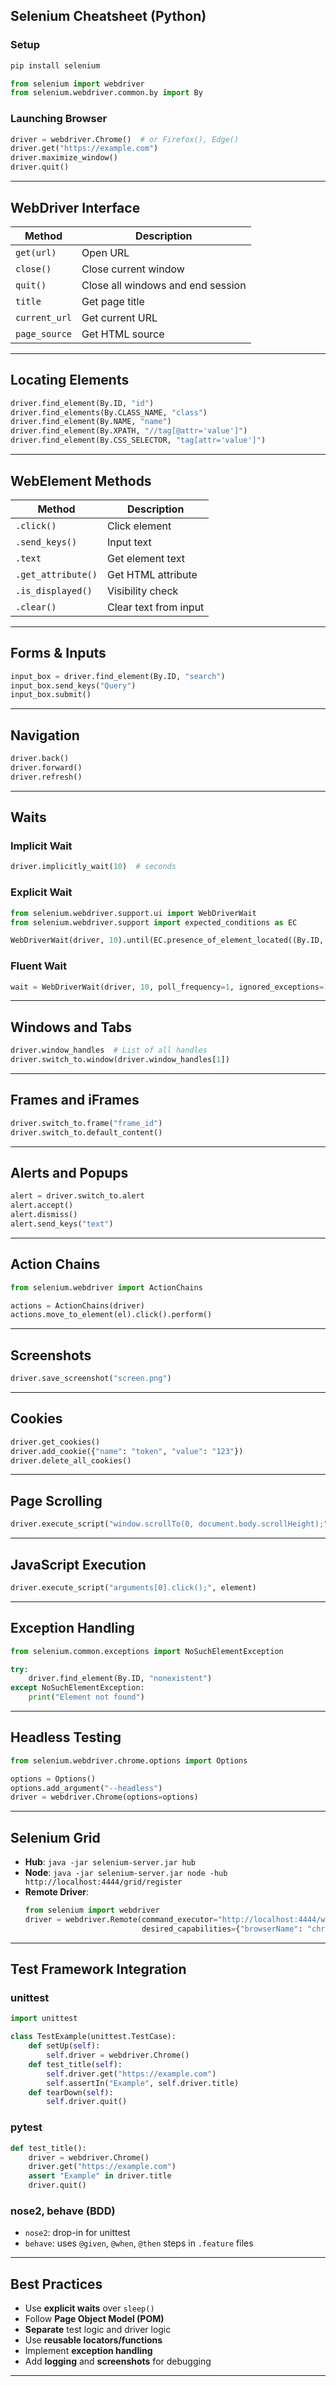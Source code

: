 
##  Selenium Cheatsheet (Python)

###  Setup

```bash
pip install selenium
```

```python
from selenium import webdriver
from selenium.webdriver.common.by import By
```

###  Launching Browser

```python
driver = webdriver.Chrome()  # or Firefox(), Edge()
driver.get("https://example.com")
driver.maximize_window()
driver.quit()
```

---

##  WebDriver Interface

| Method                  | Description                        |
|-------------------------|------------------------------------|
| `get(url)`              | Open URL                           |
| `close()`               | Close current window               |
| `quit()`                | Close all windows and end session  |
| `title`                | Get page title                     |
| `current_url`          | Get current URL                    |
| `page_source`          | Get HTML source                    |

---

##  Locating Elements

```python
driver.find_element(By.ID, "id")
driver.find_elements(By.CLASS_NAME, "class")
driver.find_element(By.NAME, "name")
driver.find_element(By.XPATH, "//tag[@attr='value']")
driver.find_element(By.CSS_SELECTOR, "tag[attr='value']")
```

---

##  WebElement Methods

| Method           | Description                        |
|------------------|------------------------------------|
| `.click()`       | Click element                      |
| `.send_keys()`   | Input text                         |
| `.text`          | Get element text                   |
| `.get_attribute()` | Get HTML attribute                |
| `.is_displayed()` | Visibility check                  |
| `.clear()`       | Clear text from input              |

---

##  Forms & Inputs

```python
input_box = driver.find_element(By.ID, "search")
input_box.send_keys("Query")
input_box.submit()
```

---

##  Navigation

```python
driver.back()
driver.forward()
driver.refresh()
```

---

##  Waits

### Implicit Wait
```python
driver.implicitly_wait(10)  # seconds
```

###  Explicit Wait
```python
from selenium.webdriver.support.ui import WebDriverWait
from selenium.webdriver.support import expected_conditions as EC

WebDriverWait(driver, 10).until(EC.presence_of_element_located((By.ID, "id")))
```

###  Fluent Wait
```python
wait = WebDriverWait(driver, 10, poll_frequency=1, ignored_exceptions=[Exception])
```

---

##  Windows and Tabs

```python
driver.window_handles  # List of all handles
driver.switch_to.window(driver.window_handles[1])
```

---

##  Frames and iFrames

```python
driver.switch_to.frame("frame_id")
driver.switch_to.default_content()
```

---

##  Alerts and Popups

```python
alert = driver.switch_to.alert
alert.accept()
alert.dismiss()
alert.send_keys("text")
```

---

##  Action Chains

```python
from selenium.webdriver import ActionChains

actions = ActionChains(driver)
actions.move_to_element(el).click().perform()
```

---

##  Screenshots

```python
driver.save_screenshot("screen.png")
```

---

##  Cookies

```python
driver.get_cookies()
driver.add_cookie({"name": "token", "value": "123"})
driver.delete_all_cookies()
```

---

##  Page Scrolling

```python
driver.execute_script("window.scrollTo(0, document.body.scrollHeight);")
```

---

##  JavaScript Execution

```python
driver.execute_script("arguments[0].click();", element)
```

---

##  Exception Handling

```python
from selenium.common.exceptions import NoSuchElementException

try:
    driver.find_element(By.ID, "nonexistent")
except NoSuchElementException:
    print("Element not found")
```

---

##  Headless Testing

```python
from selenium.webdriver.chrome.options import Options

options = Options()
options.add_argument("--headless")
driver = webdriver.Chrome(options=options)
```

---

##  Selenium Grid

- **Hub**: `java -jar selenium-server.jar hub`
- **Node**: `java -jar selenium-server.jar node -hub http://localhost:4444/grid/register`
- **Remote Driver**:
  ```python
  from selenium import webdriver
  driver = webdriver.Remote(command_executor="http://localhost:4444/wd/hub",
                            desired_capabilities={"browserName": "chrome"})
  ```

---

##  Test Framework Integration

###  unittest
```python
import unittest

class TestExample(unittest.TestCase):
    def setUp(self):
        self.driver = webdriver.Chrome()
    def test_title(self):
        self.driver.get("https://example.com")
        self.assertIn("Example", self.driver.title)
    def tearDown(self):
        self.driver.quit()
```

###  pytest
```python
def test_title():
    driver = webdriver.Chrome()
    driver.get("https://example.com")
    assert "Example" in driver.title
    driver.quit()
```

###  nose2, behave (BDD)
- `nose2`: drop-in for unittest
- `behave`: uses `@given`, `@when`, `@then` steps in `.feature` files

---

##  Best Practices

- Use **explicit waits** over `sleep()`
- Follow **Page Object Model (POM)**
- **Separate** test logic and driver logic
- Use **reusable locators/functions**
- Implement **exception handling**
- Add **logging** and **screenshots** for debugging

---
